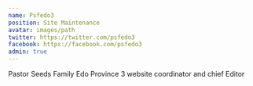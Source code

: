 ```yaml
---
name: Psfedo3
position: Site Maintenance
avatar: images/path
twitter: https://twitter.com/psfedo3
facebook: https://facebook.com/psfedo3
admin: true
---
```


Pastor Seeds Family Edo Province 3 website coordinator and chief Editor
